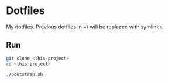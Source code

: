 # Dotfiles

 My dotfiles. Previous dotfiles in ~/ will be replaced with symlinks.


## Run
```bash
git clone <this-project>
cd <this-project>

./bootstrap.sh
```
